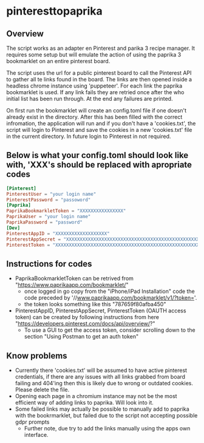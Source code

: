 # pinteresttopaprika

## Overview

The script works as an adapter en Pinterest and parika 3 recipe manager. It requires some setup but will emulate the action of using the paprika 3 bookmarklet on an entire pinterest board.

The script uses the url for a public pinterest board to call the Pinterest API to gather all te links found in the board. The links are then opened inside a headless chrome instance using 'puppeteer'. For each link the paprika bookmarklet is used. If any link fails they are retried once after the who initial list has been run through. At the end any failures are printed.

On first run the bookmarklet will create an config.toml file if one doesn't already exist in the directory. After this has been filled with the correct infromation, the application will run and if you don't have a 'cookies.txt', the script will login to Pinterest and save the cookies in a new 'cookies.txt' file in the current directory. In future login to Pinterest in not required.

## Below is what your config.toml should look like with, 'XXX's should be replaced with apropriate codes

````toml
[Pinterest]
PinterestUser = "your login name"
PinterestPassword = "passoword"
[Paprika]
PaprikaBookmarkletToken = "XXXXXXXXXXXXXXXX"
PaprikaUser = "your login name"
PaprikaPassword = "password"
[Dev]
PinterestAppID = "XXXXXXXXXXXXXXXXXXX"
PinterestAppSecret = "XXXXXXXXXXXXXXXXXXXXXXXXXXXXXXXXXXXXXXXXXXXXXXXXXXXXXXXXXXXXXXXX"
PinterestToken = "XXXXXXXXXXXXXXXXXXXXXXXXXXXXXXXXXXXXXXXXXXXXXXXXXXXXXXXXXXXXXXXXXXXXXXXXXXXX"

````

## Instructions for codes

- PaprikaBookmarkletToken can be retrived from "https://www.paprikaapp.com/bookmarklet/"
  - once logged in go copy from the "iPhone/iPad Installation" code the code preceded by '//www.paprikaapp.com/bookmarklet/v1/?token='.
  - the token looks something like this "787659f80afba450"
- PinterestAppID, PinterestAppSecret, PinterestToken (OAUTH access token) can be created by following instructions from here "https://developers.pinterest.com/docs/api/overview/?"
  - To use a GUI to get the access token, consider scrolling down to the section "Using Postman to get an auth token"

## Know problems

- Currently there 'cookies.txt' will be assumed to have active pinterest credentials, if there are any issues with all links grabbed from board failing and 404'ing then this is likely due to wrong or outdated cookies. Please delete the file.
- Opening each page in a chromium instance may not be the most efficient way of adding links to paprika. Will look into it.
- Some failed links may actually be possible to manually add to paprika with the bookrmarklet, but failed due to the script not accepting possible gdpr prompts
  - Further note, due try to add the links manually using the apps own interface.
